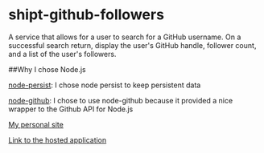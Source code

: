 # shipt-github-followers
A service that allows for a user to search for a GitHub username. On a successful search return, display the user's GitHub handle, follower count, and a list of the user's followers.

##Why I chose Node.js

[node-persist](https://github.com/simonlast/node-persist): I chose node persist to keep persistent data

[node-github](https://github.com/mikedeboer/node-github): I chose to use node-github because it provided a nice wrapper to the Github API for Node.js

[My personal site](http://joeymurphy.me)

[Link to the hosted application](https://shiptgithubfollowers.herokuapp.com/)
